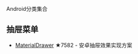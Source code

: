 Android分类集合

## 抽屉菜单 
- [MaterialDrawer](https://github.com/mikepenz/MaterialDrawer) ★7582 - 安卓抽屉效果实现方案 

